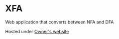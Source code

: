 # XFA
Web application that converts between NFA and DFA

Hosted under [Owner's website](http://xfa.ameen-alkaisi.tech/)
